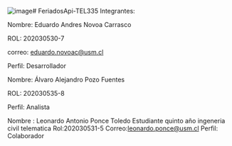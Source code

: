 ![image](https://github.com/rionio/FeriadosApi-TEL335/assets/112905373/07513a63-e8c7-420e-b93f-b0dd588dfadd)# FeriadosApi-TEL335
Integrantes: 

  Nombre: Eduardo Andres Novoa Carrasco 

  ROL: 202030530-7

  correo: eduardo.novoac@usm.cl

  Perfil: Desarrollador


  Nombre: Álvaro Alejandro Pozo Fuentes 

  ROL: 202030535-8

  Perfil: Analista

Nombre : Leonardo Antonio Ponce Toledo
Estudiante quinto año ingeneria civil telematica
Rol:202030531-5
Correo:leonardo.ponce@usm.cl
Perfil: Colaborador
